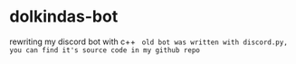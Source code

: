 # dolkindas-bot
rewriting my discord bot with c++
``` old bot was written with discord.py, you can find it's source code in my github repo```
